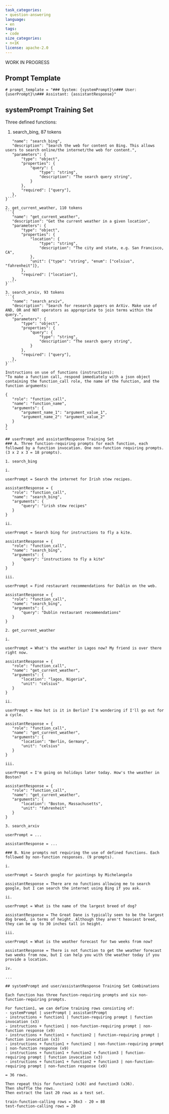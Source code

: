 ```yaml
---
task_categories:
- question-answering
language:
- en
tags:
- code
size_categories:
- n<1K
license: apache-2.0
---
```

WORK IN PROGRESS

## Prompt Template

```# prompt_template = "### System: {systemPrompt}\n### User: {userPrompt}\n### Assistant: {assistantResponse}"```

## systemPrompt Training Set

Three defined functions:
1. search_bing, 87 tokens
 ```{
    "name": "search_bing",
    "description": "Search the web for content on Bing. This allows users to search online/the internet/the web for content.",
    "parameters": {
        "type": "object",
        "properties": {
            "query": {
                "type": "string",
                "description": "The search query string",
            }
        },
        "required": ["query"],
    },
}```

2. get_current_weather, 110 tokens
```{
    "name": "get_current_weather",
    "description": "Get the current weather in a given location",
    "parameters": {
        "type": "object",
        "properties": {
            "location": {
                "type": "string",
                "description": "The city and state, e.g. San Francisco, CA",
            },
            "unit": {"type": "string", "enum": ["celsius", "fahrenheit"]},
        },
        "required": ["location"],
    },
}```

3. search_arxiv, 93 tokens
```{
    "name": "search_arxiv",
    "description": "Search for research papers on ArXiv. Make use of AND, OR and NOT operators as appropriate to join terms within the query.",
    "parameters": {
        "type": "object",
        "properties": {
            "query": {
                "type": "string",
                "description": "The search query string",
            }
        },
        "required": ["query"],
    },
}```

Instructions on use of functions (instructions):
"To make a function call, respond immediately with a json object containing the function_call role, the name of the function, and the function arguments:

{
    "role": "function_call",
    "name": "function_name",
    "arguments": {
        "argument_name_1": "argument_value_1",
        "argument_name_2": "argument_value_2"
    }
}
"

## userPrompt and assistantResponse Training Set
### A. Three function-requiring prompts for each function, each followed by a function invocation. One non-function requiring prompts. (3 x 2 x 3 = 18 prompts).

1. search_bing

i.

userPrompt = Search the internet for Irish stew recipes.

assistantResponse = {
    "role": "function_call",
    "name": "search_bing",
    "arguments": {
        "query": "irish stew recipes"
    }
}

ii.

userPrompt = Search bing for instructions to fly a kite.

assistantResponse = {
    "role": "function_call",
    "name": "search_bing",
    "arguments": {
        "query": "instructions to fly a kite"
    }
}

iii.

userPrompt = Find restaurant recommendations for Dublin on the web.

assistantResponse = {
    "role": "function_call",
    "name": "search_bing",
    "arguments": {
        "query": "Dublin restaurant recommendations"
    }
}

2. get_current_weather

i.

userPrompt = What's the weather in Lagos now? My friend is over there right now.

assistantResponse = {
    "role": "function_call",
    "name": "get_current_weather",
    "arguments": {
        "location": "lagos, Nigeria",
        "unit": "celsius"
    }
}

ii.

userPrompt = How hot is it in Berlin? I'm wondering if I'll go out for a cycle.

assistantResponse = {
    "role": "function_call",
    "name": "get_current_weather",
    "arguments": {
        "location": "Berlin, Germany",
        "unit": "celsius"
    }
}

iii.

userPrompt = I'm going on holidays later today. How's the weather in Boston?

assistantResponse = {
    "role": "function_call",
    "name": "get_current_weather",
    "arguments": {
        "location": "Boston, Massachusetts",
        "unit": "fahrenheit"
    }
}

3. search_arxiv

userPrompt = ...

assistantResponse = ...

### B. Nine prompts not requiring the use of defined functions. Each followed by non-function responses. (9 prompts).

i.

userPrompt = Search google for paintings by Michelangelo

assistantResponse = There are no functions allowing me to search google, but I can search the internet using Bing if you ask.

ii.

userPrompt = What is the name of the largest breed of dog?

assistantResponse = The Great Dane is typically seen to be the largest dog breed, in terms of height. Although they aren't heaviest breed, they can be up to 30 inches tall in height.

iii.

userPrompt = What is the weather forecast for two weeks from now?

assistantResponse = There is not function to get the weather forecast two weeks from now, but I can help you with the weather today if you provide a location.

iv.

...

## systemPrompt and user/assistantResponse Training Set Combinations

Each function has three function-requiring prompts and six non-function-requiring prompts.

For function1, we can define training rows consisting of:
- systemPrompt | userPrompt | assistantPrompt
- instructions + function1 | function-requiring prompt | function invocation (x3)
- instructions + function1 | non-function-requiring prompt | non-function response (x9)
- instructions + function1 + function2 | function-requiring prompt | function invocation (x3)
- instructions + function1 + function2 | non-function-requiring prompt | non-function response (x9)
- instructions + function1 + function2 + function3 | function-requiring prompt | function invocation (x3)
- instructions + function1 + function2 + function3 | non-function-requiring prompt | non-function response (x9)

= 36 rows.

Then repeat this for function2 (x36) and function3 (x36).
Then shuffle the rows.
Then extract the last 20 rows as a test set.

train-function-calling rows = 36x3 - 20 = 88
test-function-calling rows = 20